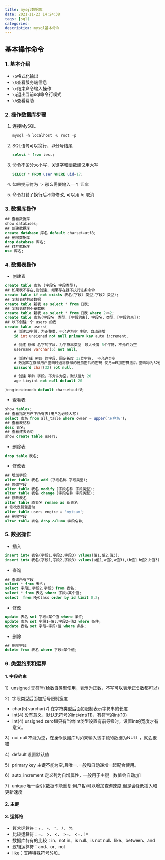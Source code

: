 ```yaml
---
title: mysql数据库
date: 2021-11-23 14:24:38
tags: [sql]
categories: 
description: mysql基本命令
---
```


## 基本操作命令

### 1. 基本介绍

+ `\G`格式化输出
+ `\S`查看服务端信息
+ `\c`结束命令输入操作
+ `\q`退出当前sql命令行模式
+ `\h`查看帮助

### 2. 操作数据库步骤

1. 连接MySQL

   ```sql
   mysql -h localhost -u root -p
   ```

2. SQL语句可以换行，以分号结尾

   ```sql
   select * from test;
   ```

3. 命令不区分大小写，关键字和函数建议用大写

   ```sql
   SELECT * FROM user WHERE uid=17;
   ```

4. 如果提示符为 '> 那么需要输入一个'回车

5. 命令打错了换行后不能修改, 可以用 \c 取消

### 3. 数据库操作

```sql
## 查看数据库
show databases;
## 创建数据库
create database 库名 default charset=utf8;
## 删除数据库
drop database 库名;
## 打开数据库
use 库名;
```

### 4. 数据表操作

+ 创建表

```sql
create table 表名 (字段名 字段类型);
## 如果表不存在,则创建, 如果存在就不执行这条命令
create table if not exists 表名(字段1 类型,字段2 类型);
## 复制表结构及数据
create table 新表 as select * from 旧表;
## 复制表结构不要数据
create table 新表 as select * from 旧表 where 2<>2;
create table 表名(字段名，类型，[字段约束]，字段名，类型，[字段约束])；
## 以下创建一个 users 的表 
create table users( 
    # 创建ID字段，为正整数，不允许为空 主键，自动递增 
    id int unsigned not null primary key auto_increment, 

    # 创建 存储 名字的字段，为字符串类型，最大长度 5个字符，不允许为空 
    username varchar(5) not null, 

    # 创建存储 密码 的字段，固定长度 32位字符， 不允许为空 
    # 数据库在存储用户密码时通常存储的是加密后的密码 使用md5加密算法后 密码均为32位 所以这里固定长度为32
    password char(32) not null, 

    # 创建 年龄 字段，不允许为空，默认值为 20 
    age tinyint not null default 20 

)engine=innodb default charset=utf8; 
```

+ 查看表

```sql
show tables;
## 查看指定用户下所有表(用户名必须大写)
select 表名 from all_table where owner = upper('用户名');
## 查看表结构
desc 表名;
## 查看建表语句
show create table users;
```

+ 删除表

```sql
drop table 表名;
```

+ 修改表

```sql
## 增加字段
alter table 表名 add (字段名称 字段类型);
## 修改字段
alter table 表名 modify (字段名称 字段类型);
alter table 表名 change (字段名称 字段类型);
## 修改表名
alter table 原表名 rename as 新表名
# 修改表引擎语句 
alter table users engine = 'myisam';
## 删除字段
alter table 表名 drop column 字段名称;
```



### 5. 数据操作

+ 插入

```sql
insert into 表名(字段1,字段2,字段3) values(值1,值2,值3);
insert into 表名(字段1,字段2,字段3) values(a值1,a值2,a值3),(b值1,b值2,b值3);
```

+ 查询

```sql
## 查询所有字段
select * from 表名;
select 字段1,字段2,字段3 from 表名;
select * from 表名 where 字段=某个值;
select  from MyClass order by id limit 0,2; 
```

+ 修改

```sql
update 表名 set 字段=某个值 where 条件;
update 表名 set 字段1=值1,字段2=值2 where 条件;
update 表名 set 字段=字段+值 where 条件;
```

+ 删除

```sql
## 删除字段
delete from 表名 where 字段=某个值;
```

### 6. 类型约束和运算

#### 1. 字段约束

1）unsigned 无符号(给数值类型使用，表示为正数，不写可以表示正负数都可以)

2）字段类型后面加括号限制宽度

+ char(5) varchar(7) 在字符类型后面加限制表示字符串的长度
+ int(4) 没有意义，默认无符号的int为int(11)，有符号的int(10)
+ int(4) unsigned zerofill只有当给int类型设置有前导零时，设置int的宽度才有意义。

3）not null 不能为空，在操作数据库时如果输入该字段的数据为NULL ，就会报错

4）default 设置默认值

5）primary key 主键不能为空,且唯一.一般和自动递增一起配合使用。

6）auto_increment 定义列为自增属性，一般用于主键，数值会自动加1

7）unique 唯一索引(数据不能重复:用户名)可以增加查询速度,但是会降低插入和更新速度

#### 2. 主键

#### 3. 运算符

+ 算术运算符：+、 -、 *、 /、 %
+ 比较运算符：=、 >、 <、 >=、 <=、!=
+ 数据库特有的比较：in、not in、is null、is not null、like、between、and
+ 逻辑运算符：and、or、not
+ like：支持特殊符号%和_ 
